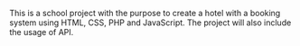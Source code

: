 This is a school project with the purpose to create a hotel with a booking system using HTML, CSS, PHP and JavaScript. The project will also include the usage of API.